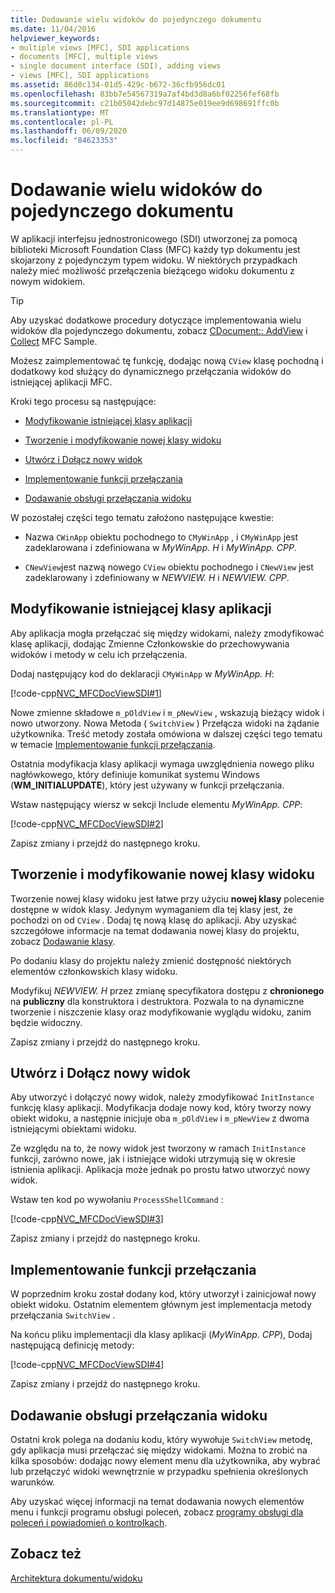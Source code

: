 ```yaml
---
title: Dodawanie wielu widoków do pojedynczego dokumentu
ms.date: 11/04/2016
helpviewer_keywords:
- multiple views [MFC], SDI applications
- documents [MFC], multiple views
- single document interface (SDI), adding views
- views [MFC], SDI applications
ms.assetid: 86d0c134-01d5-429c-b672-36cfb956dc01
ms.openlocfilehash: 83bb7e54567319a7af4bd3d8a6bf02256fef68fb
ms.sourcegitcommit: c21b05042debc97d14875e019ee9d698691ffc0b
ms.translationtype: MT
ms.contentlocale: pl-PL
ms.lasthandoff: 06/09/2020
ms.locfileid: "84623353"
---
```

# <a name="adding-multiple-views-to-a-single-document"></a>Dodawanie wielu widoków do pojedynczego dokumentu

W aplikacji interfejsu jednostronicowego (SDI) utworzonej za pomocą biblioteki Microsoft Foundation Class (MFC) każdy typ dokumentu jest skojarzony z pojedynczym typem widoku. W niektórych przypadkach należy mieć możliwość przełączenia bieżącego widoku dokumentu z nowym widokiem.

> [!TIP]
> Aby uzyskać dodatkowe procedury dotyczące implementowania wielu widoków dla pojedynczego dokumentu, zobacz [CDocument:: AddView](reference/cdocument-class.md#addview) i [Collect](../overview/visual-cpp-samples.md) MFC Sample.

Możesz zaimplementować tę funkcję, dodając nową `CView` klasę pochodną i dodatkowy kod służący do dynamicznego przełączania widoków do istniejącej aplikacji MFC.

Kroki tego procesu są następujące:

- [Modyfikowanie istniejącej klasy aplikacji](#vcconmodifyexistingapplicationa1)

- [Tworzenie i modyfikowanie nowej klasy widoku](#vcconnewviewclassa2)

- [Utwórz i Dołącz nowy widok](#vcconattachnewviewa3)

- [Implementowanie funkcji przełączania](#vcconswitchingfunctiona4)

- [Dodawanie obsługi przełączania widoku](#vcconswitchingtheviewa5)

W pozostałej części tego tematu założono następujące kwestie:

- Nazwa `CWinApp` obiektu pochodnego to `CMyWinApp` , i `CMyWinApp` jest zadeklarowana i zdefiniowana w *MyWinApp. H* i *MyWinApp. CPP*.

- `CNewView`jest nazwą nowego `CView` obiektu pochodnego i `CNewView` jest zadeklarowany i zdefiniowany w *NEWVIEW. H* i *NEWVIEW. CPP*.

## <a name="modify-the-existing-application-class"></a><a name="vcconmodifyexistingapplicationa1"></a>Modyfikowanie istniejącej klasy aplikacji

Aby aplikacja mogła przełączać się między widokami, należy zmodyfikować klasę aplikacji, dodając Zmienne Członkowskie do przechowywania widoków i metody w celu ich przełączenia.

Dodaj następujący kod do deklaracji `CMyWinApp` w *MyWinApp. H*:

[!code-cpp[NVC_MFCDocViewSDI#1](codesnippet/cpp/adding-multiple-views-to-a-single-document_1.h)]

Nowe zmienne składowe `m_pOldView` i `m_pNewView` , wskazują bieżący widok i nowo utworzony. Nowa Metoda ( `SwitchView` ) Przełącza widoki na żądanie użytkownika. Treść metody została omówiona w dalszej części tego tematu w temacie [Implementowanie funkcji przełączania](#vcconswitchingfunctiona4).

Ostatnia modyfikacja klasy aplikacji wymaga uwzględnienia nowego pliku nagłówkowego, który definiuje komunikat systemu Windows (**WM_INITIALUPDATE**), który jest używany w funkcji przełączania.

Wstaw następujący wiersz w sekcji Include elementu *MyWinApp. CPP*:

[!code-cpp[NVC_MFCDocViewSDI#2](codesnippet/cpp/adding-multiple-views-to-a-single-document_2.cpp)]

Zapisz zmiany i przejdź do następnego kroku.

## <a name="create-and-modify-the-new-view-class"></a><a name="vcconnewviewclassa2"></a>Tworzenie i modyfikowanie nowej klasy widoku

Tworzenie nowej klasy widoku jest łatwe przy użyciu **nowej klasy** polecenie dostępne w widok klasy. Jedynym wymaganiem dla tej klasy jest, że pochodzi on od `CView` . Dodaj tę nową klasę do aplikacji. Aby uzyskać szczegółowe informacje na temat dodawania nowej klasy do projektu, zobacz [Dodawanie klasy](../ide/adding-a-class-visual-cpp.md).

Po dodaniu klasy do projektu należy zmienić dostępność niektórych elementów członkowskich klasy widoku.

Modyfikuj *NEWVIEW. H* przez zmianę specyfikatora dostępu z **chronionego** na **publiczny** dla konstruktora i destruktora. Pozwala to na dynamiczne tworzenie i niszczenie klasy oraz modyfikowanie wyglądu widoku, zanim będzie widoczny.

Zapisz zmiany i przejdź do następnego kroku.

## <a name="create-and-attach-the-new-view"></a><a name="vcconattachnewviewa3"></a>Utwórz i Dołącz nowy widok

Aby utworzyć i dołączyć nowy widok, należy zmodyfikować `InitInstance` funkcję klasy aplikacji. Modyfikacja dodaje nowy kod, który tworzy nowy obiekt widoku, a następnie inicjuje oba `m_pOldView` i `m_pNewView` z dwoma istniejącymi obiektami widoku.

Ze względu na to, że nowy widok jest tworzony w ramach `InitInstance` funkcji, zarówno nowe, jak i istniejące widoki utrzymują się w okresie istnienia aplikacji. Aplikacja może jednak po prostu łatwo utworzyć nowy widok.

Wstaw ten kod po wywołaniu `ProcessShellCommand` :

[!code-cpp[NVC_MFCDocViewSDI#3](codesnippet/cpp/adding-multiple-views-to-a-single-document_3.cpp)]

Zapisz zmiany i przejdź do następnego kroku.

## <a name="implement-the-switching-function"></a><a name="vcconswitchingfunctiona4"></a>Implementowanie funkcji przełączania

W poprzednim kroku został dodany kod, który utworzył i zainicjował nowy obiekt widoku. Ostatnim elementem głównym jest implementacja metody przełączania `SwitchView` .

Na końcu pliku implementacji dla klasy aplikacji (*MyWinApp. CPP*), Dodaj następującą definicję metody:

[!code-cpp[NVC_MFCDocViewSDI#4](codesnippet/cpp/adding-multiple-views-to-a-single-document_4.cpp)]

Zapisz zmiany i przejdź do następnego kroku.

## <a name="add-support-for-switching-the-view"></a><a name="vcconswitchingtheviewa5"></a>Dodawanie obsługi przełączania widoku

Ostatni krok polega na dodaniu kodu, który wywołuje `SwitchView` metodę, gdy aplikacja musi przełączać się między widokami. Można to zrobić na kilka sposobów: dodając nowy element menu dla użytkownika, aby wybrać lub przełączyć widoki wewnętrznie w przypadku spełnienia określonych warunków.

Aby uzyskać więcej informacji na temat dodawania nowych elementów menu i funkcji programu obsługi poleceń, zobacz [programy obsługi dla poleceń i powiadomień o kontrolkach](handlers-for-commands-and-control-notifications.md).

## <a name="see-also"></a>Zobacz też

[Architektura dokumentu/widoku](document-view-architecture.md)
